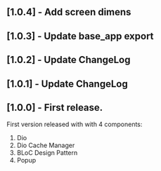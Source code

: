 ## [1.0.4] - Add screen dimens

## [1.0.3] - Update base_app export

## [1.0.2] - Update ChangeLog

## [1.0.1] - Update ChangeLog

## [1.0.0] - First release.

First version released with with 4 components:
1. Dio
2. Dio Cache Manager
3. BLoC Design Pattern
4. Popup